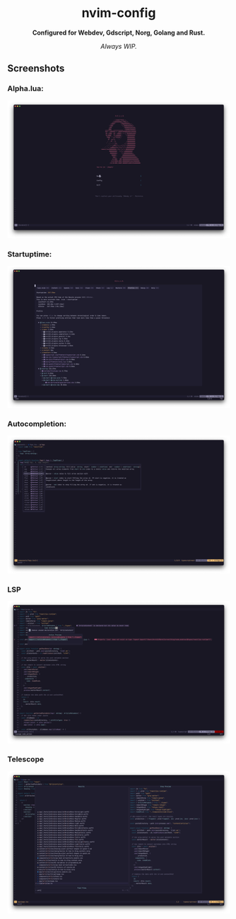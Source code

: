 <h1 align="center"><b>nvim-config</b></h1>
<p align="center">
    <b>Configured for Webdev, Gdscript, Norg, Golang and Rust.</b>
</p>
<p align="center">
    <i>Always WIP.</i>
</p>

## Screenshots

### Alpha.lua:
![Alpha](https://raw.githubusercontent.com/Krol22/nvim-config/master/screenshots/screen_1.png)
### Startuptime:
![Time](https://raw.githubusercontent.com/Krol22/nvim-config/master/screenshots/screen_5.png)
### Autocompletion:
![Autocompletion](https://raw.githubusercontent.com/Krol22/nvim-config/master/screenshots/screen_3.png)
### LSP
![LSP](https://raw.githubusercontent.com/Krol22/nvim-config/master/screenshots/screen_7.png)
### Telescope
![Telescope](https://raw.githubusercontent.com/Krol22/nvim-config/master/screenshots/screen_6.png)
